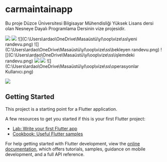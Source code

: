 # carmaintainapp

Bu proje Düzce Üniversitesi Bilgisayar Mühendisliği Yüksek Lisans dersi olan Nesneye Dayalı Programlama Dersinin vize projesidir.


![](C:\Users\ardao\OneDrive\Masaüstü\yl\oop\vize\ss\giriş.png)
![](C:\Users\ardao\OneDrive\Masaüstü\yl\oop\vize\ss\kayıt.png)
![](C:\Users\ardao\OneDrive\Masaüstü\yl\oop\vize\ss\yeni randevu.png)
![](C:\Users\ardao\OneDrive\Masaüstü\yl\oop\vize\ss\bekleyen randevu.png)
![](C:\Users\ardao\OneDrive\Masaüstü\yl\oop\vize\ss\işlemdeki randevu.png)
![](C:\Users\ardao\OneDrive\Masaüstü\yl\oop\vize\ss\geçmiş.png)
![](C:\Users\ardao\OneDrive\Masaüstü\yl\oop\vize\ss\operasyonlar.png)
![](C:\Users\ardao\OneDrive\Masaüstü\yl\oop\vize\ss\operasyonlar Kullanıcı.png)

<img src="C:\Users\ardao\OneDrive\Masaüstü\yl\oop\vize\ss\kayıt.png"/>

## Getting Started

This project is a starting point for a Flutter application.

A few resources to get you started if this is your first Flutter project:

- [Lab: Write your first Flutter app](https://docs.flutter.dev/get-started/codelab)
- [Cookbook: Useful Flutter samples](https://docs.flutter.dev/cookbook)

For help getting started with Flutter development, view the
[online documentation](https://docs.flutter.dev/), which offers tutorials,
samples, guidance on mobile development, and a full API reference.
